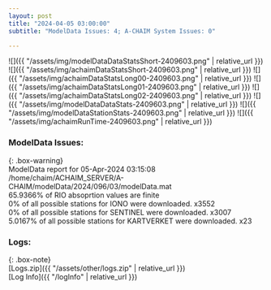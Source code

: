 ```yaml
---
layout: post
title: "2024-04-05 03:00:00"
subtitle: "ModelData Issues: 4; A-CHAIM System Issues: 0"

---
```


![]({{ "/assets/img/modelDataDataStatsShort-2409603.png" | relative_url }})
![]({{ "/assets/img/achaimDataStatsShort-2409603.png" | relative_url }})
![]({{ "/assets/img/achaimDataStatsLong00-2409603.png" | relative_url }})
![]({{ "/assets/img/achaimDataStatsLong01-2409603.png" | relative_url }})
![]({{ "/assets/img/achaimDataStatsLong02-2409603.png" | relative_url }})
![]({{ "/assets/img/modelDataDataStats-2409603.png" | relative_url }})
![]({{ "/assets/img/modelDataStationStats-2409603.png" | relative_url }})
![]({{ "/assets/img/achaimRunTime-2409603.png" | relative_url }})


### ModelData Issues:  
  
{: .box-warning}  
 ModelData report for 05-Apr-2024 03:15:08   
 /home/chaim/ACHAIM_SERVER/A-CHAIM/modelData/2024/096/03/modelData.mat   
 65.9366% of RIO absoprtion values are finite   
 0% of all possible stations for IONO were downloaded. x3552   
 0% of all possible stations for SENTINEL were downloaded. x3007   
 5.0167% of all possible stations for KARTVERKET were downloaded. x23   
  


### Logs:  
  
{: .box-note}  
[Logs.zip]({{ "/assets/other/logs.zip" | relative_url }})  
[Log Info]({{ "/logInfo" | relative_url }})  
